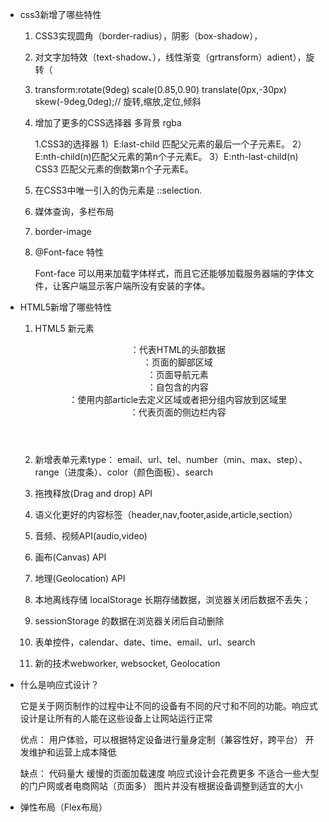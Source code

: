 + css3新增了哪些特性

    1. CSS3实现圆角（border-radius），阴影（box-shadow），

    2. 对文字加特效（text-shadow、），线性渐变（grtransform）adient），旋转（

    3. transform:rotate(9deg) scale(0.85,0.90) translate(0px,-30px) skew(-9deg,0deg);// 旋转,缩放,定位,倾斜

    4. 增加了更多的CSS选择器  多背景 rgba

        1.CSS3的选择器
        1）E:last-child 匹配父元素的最后一个子元素E。
        2）E:nth-child(n)匹配父元素的第n个子元素E。 
        3）E:nth-last-child(n) CSS3 匹配父元素的倒数第n个子元素E。

    5. 在CSS3中唯一引入的伪元素是 ::selection.

    6. 媒体查询，多栏布局

    7. border-image

    8. @Font-face 特性

        Font-face 可以用来加载字体样式，而且它还能够加载服务器端的字体文件，让客户端显示客户端所没有安装的字体。


+ HTML5新增了哪些特性

    1. HTML5 新元素

        <header>：代表HTML的头部数据

        <footer>：页面的脚部区域

        <nav>：页面导航元素

        <article>：自包含的内容

        <section>：使用内部article去定义区域或者把分组内容放到区域里

        <aside>：代表页面的侧边栏内容

    
    2. 新增表单元素type：
        email、url、tel、number（min、max、step）、range（进度条）、color（颜色面板）、search

    1. 拖拽释放(Drag and drop) API

    2. 语义化更好的内容标签（header,nav,footer,aside,article,section）

    3. 音频、视频API(audio,video)

    4. 画布(Canvas) API

    5. 地理(Geolocation) API

    6. 本地离线存储 localStorage 长期存储数据，浏览器关闭后数据不丢失；

    7. sessionStorage 的数据在浏览器关闭后自动删除

    8. 表单控件，calendar、date、time、email、url、search  

    9. 新的技术webworker, websocket, Geolocation


+ 什么是响应式设计？

    它是关于网页制作的过程中让不同的设备有不同的尺寸和不同的功能。响应式设计是让所有的人能在这些设备上让网站运行正常

    优点：
    用户体验，可以根据特定设备进行量身定制（兼容性好，跨平台）
    开发维护和运营上成本降低

    缺点：
    代码量大
    缓慢的页面加载速度
    响应式设计会花费更多
    不适合一些大型的门户网或者电商网站（页面多）
    图片并没有根据设备调整到适宜的大小

+ 弹性布局（Flex布局）

